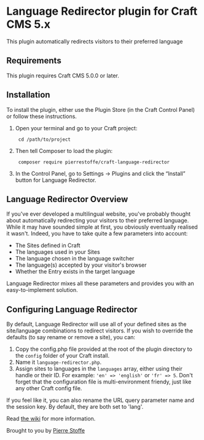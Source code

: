 # Language Redirector plugin for Craft CMS 5.x

This plugin automatically redirects visitors to their preferred language

## Requirements

This plugin requires Craft CMS 5.0.0 or later.

## Installation

To install the plugin, either use the Plugin Store (in the Craft Control Panel) or follow these instructions.

1. Open your terminal and go to your Craft project:

        cd /path/to/project

2. Then tell Composer to load the plugin:

        composer require pierrestoffe/craft-language-redirector

3. In the Control Panel, go to Settings → Plugins and click the “Install” button for Language Redirector.

## Language Redirector Overview

If you've ever developed a multilingual website, you've probably thought about automatically redirecting your visitors to their preferred language. While it may have sounded simple at first, you obviously eventually realised it wasn't. Indeed, you have to take quite a few parameters into account:
- The Sites defined in Craft
- The languages used in your Sites
- The language chosen in the language switcher
- The language(s) accepted by your visitor's browser
- Whether the Entry exists in the target language

Language Redirector mixes all these parameters and provides you with an easy-to-implement solution.

## Configuring Language Redirector

By default, Language Redirector will use all of your defined sites as the site/language combinations to redirect visitors.  If you wish to override the defaults (to say rename or remove a site), you can:

1. Copy the config.php file provided at the root of the plugin directory to the `config` folder of your Craft install.
2. Name it `language-redirector.php`.
3. Assign sites to languages in the `languages` array, either using their handle or their ID. For example: `'en' => 'english'` or `'fr' => 5`. Don't forget that the configuration file is multi-environment friendy, just like any other Craft config file.

If you feel like it, you can also rename the URL query parameter name and the session key. By default, they are both set to 'lang'.

Read [the wiki](https://github.com/pierrestoffe/craft-language-redirector/wiki) for more information.

Brought to you by [Pierre Stoffe](https://pierrestoffe.be)
